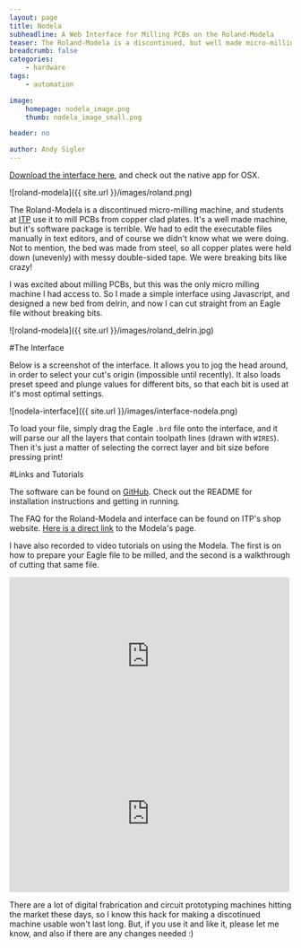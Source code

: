 ```yaml
---
layout: page
title: Nodela
subheadline: A Web Interface for Milling PCBs on the Roland-Modela
teaser: The Roland-Modela is a discontinued, but well made micro-milling machine. It's software package is terrible, so I made a simple interface for milling PCBs, and designed a new bed from delrin.
breadcrumb: false
categories:
    - hardware
tags:
    - automation

image:
    homepage: nodela_image.png
    thumb: nodela_image_small.png

header: no

author: Andy Sigler
---
```


[Download the interface here](http://github.com/andysigler/nodela), and check out the native app for OSX.

![roland-modela]({{ site.url }}/images/roland.png)

The Roland-Modela is a discontinued micro-milling machine, and students at [ITP](http://itp.nyu.edu) use it to mill PCBs from copper clad plates. It's a well made machine, but it's software package is terrible. We had to edit the executable files manually in text editors, and of course we didn't know what we were doing. Not to mention, the bed was made from steel, so all copper plates were held down (unevenly) with messy double-sided tape. We were breaking bits like crazy!

I was excited about milling PCBs, but this was the only micro milling machine I had access to. So I made a simple interface using Javascript, and designed a new bed from delrin, and now I can cut straight from an Eagle file without breaking bits.

![roland-modela]({{ site.url }}/images/roland_delrin.jpg)

#The Interface

Below is a screenshot of the interface. It allows you to jog the head around, in order to select your cut's origin (impossible until recently). It also loads preset speed and plunge values for different bits, so that each bit is used at it's most optimal settings.

![nodela-interface]({{ site.url }}/images/interface-nodela.png)

To load your file, simply drag the Eagle `.brd` file onto the interface, and it will parse our all the layers that contain toolpath lines (drawn with `WIRES`). Then it's just a matter of selecting the correct layer and bit size before pressing print!

#Links and Tutorials

The software can be found on [GitHub](http://github.com/andysigler/nodela). Check out the README for installation instructions and getting in running.

The FAQ for the Roland-Modela and interface can be found on ITP's shop website. [Here is a direct link](http://shop.itp.nyu.edu/machines/cnc-milling-machines/roland-modela-mdx-20) to the Modela's page.

I have also recorded to video tutorials on using the Modela. The first is on how to prepare your Eagle file to be milled, and the second is a walkthrough of cutting that same file.

<iframe src="https://player.vimeo.com/video/119003450" width="500" height="281" frameborder="0" webkitallowfullscreen mozallowfullscreen allowfullscreen></iframe>

<iframe src="https://player.vimeo.com/video/119725323" width="500" height="281" frameborder="0" webkitallowfullscreen mozallowfullscreen allowfullscreen></iframe>

There are a lot of digital frabrication and circuit prototyping machines hitting the market these days, so I know this hack for making a discotinued machine usable won't last long. But, if you use it and like it, please let me know, and also if there are any changes needed :)